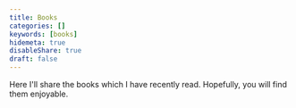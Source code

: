 ```yaml
---
title: Books
categories: []
keywords: [books]
hidemeta: true
disableShare: true
draft: false
---
```


Here I'll share the books which I have recently read. Hopefully, you will find them enjoyable.

